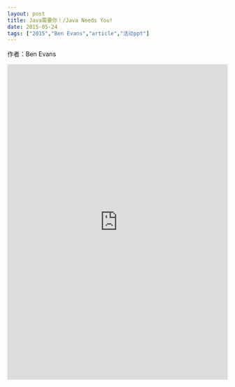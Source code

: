 ```yaml
---
layout: post
title: Java需要你！/Java Needs You!
date: 2015-05-24
tags: ["2015","Ben Evans","article","活动ppt"]
---
```


作者：Ben Evans

<embed src="http://greenteajug.github.io/images/JavaNeedsYou.pdf" type="application/pdf" height="720" width="100%" />